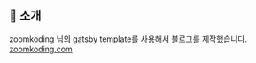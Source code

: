 ## 👋 소개

zoomkoding 님의 gatsby template를 사용해서 블로그를 제작했습니다. 
[zoomkoding.com](https://zoomkoding.github.io)
